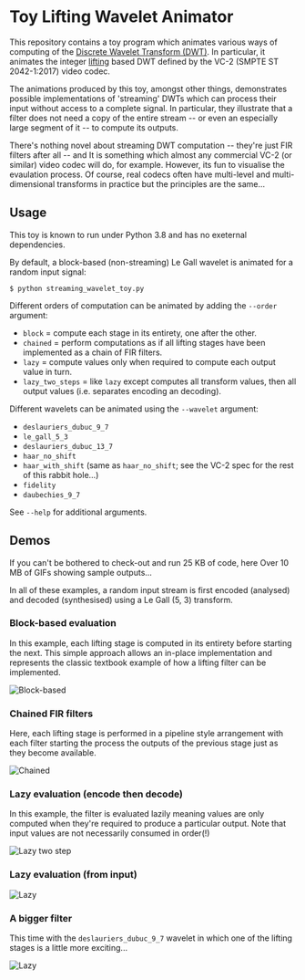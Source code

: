 Toy Lifting Wavelet Animator
============================

This repository contains a toy program which animates various ways of computing
of the [Discrete Wavelet Transform
(DWT)](https://en.wikipedia.org/wiki/Discrete_wavelet_transform). In
particular, it animates the integer
[lifting](https://en.wikipedia.org/wiki/Lifting_scheme) based DWT defined by
the VC-2 (SMPTE ST 2042-1:2017) video codec.

The animations produced by this toy, amongst other things, demonstrates
possible implementations of 'streaming' DWTs which can process their input
without access to a complete signal. In particular, they illustrate that a
filter does not need a copy of the entire stream -- or even an especially large
segment of it -- to compute its outputs.

There's nothing novel about streaming DWT computation -- they're just FIR
filters after all -- and It is something which almost any commercial VC-2 (or
similar) video codec will do, for example. However, its fun to visualise the
evaulation process. Of course, real codecs often have multi-level and
multi-dimensional transforms in practice but the principles are the same...


Usage
-----

This toy is known to run under Python 3.8 and has no exeternal dependencies.

By default, a block-based (non-streaming) Le Gall wavelet is animated for a
random input signal:

    $ python streaming_wavelet_toy.py

Different orders of computation can be animated by adding the `--order`
argument:

* `block` = compute each stage in its entirety, one after the other.
* `chained` = perform computations as if all lifting stages have been
  implemented as a chain of FIR filters.
* `lazy` = compute values only when required to compute each output value in
  turn.
* `lazy_two_steps` = like `lazy` except computes all transform values, then all
  output values (i.e. separates encoding an decoding).

Different wavelets can be animated using the `--wavelet` argument:

* `deslauriers_dubuc_9_7`
* `le_gall_5_3`
* `deslauriers_dubuc_13_7`
* `haar_no_shift`
* `haar_with_shift` (same as `haar_no_shift`; see the VC-2 spec for the rest of
  this rabbit hole...)
* `fidelity`
* `daubechies_9_7`

See `--help` for additional arguments.


Demos
-----

If you can't be bothered to check-out and run 25 KB of code, here Over 10 MB of
GIFs showing sample outputs... 

In all of these examples, a random input stream is first encoded (analysed) and
decoded (synthesised) using a Le Gall (5, 3) transform.

### Block-based evaluation

In this example, each lifting stage is computed in its entirety before starting
the next. This simple approach allows an in-place implementation and represents
the classic textbook example of how a lifting filter can be implemented.

![Block-based](http://jhnet.co.uk/misc/wavelet_block.gif)


### Chained FIR filters

Here, each lifting stage is performed in a pipeline style arrangement with each
filter starting the process the outputs of the previous stage just as they
become available.

![Chained](http://jhnet.co.uk/misc/wavelet_chained.gif)


### Lazy evaluation (encode then decode)

In this example, the filter is evaluated lazily meaning values are only
computed when they're required to produce a particular output. Note that input
values are not necessarily consumed in order(!)

![Lazy two step](http://jhnet.co.uk/misc/wavelet_lazy_two_step.gif)


### Lazy evaluation (from input)

![Lazy](http://jhnet.co.uk/misc/wavelet_lazy.gif)


### A bigger filter

This time with the `deslauriers_dubuc_9_7` wavelet in which one of the lifting
stages is a little more exciting...

![Lazy](http://jhnet.co.uk/misc/wavelet_longer.gif)
